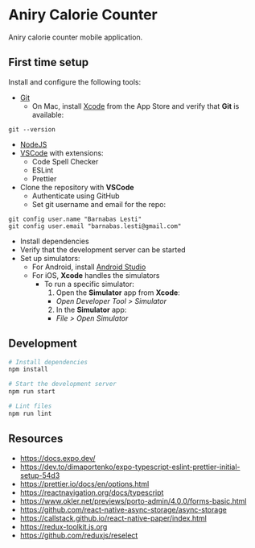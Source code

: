 # Aniry Calorie Counter

Aniry calorie counter mobile application.

## First time setup
Install and configure the following tools:
- [Git](https://git-scm.com/downloads)
  - On Mac, install [Xcode](https://developer.apple.com/xcode/) from the App Store and verify that **Git** is available:
```
git --version
```
- [NodeJS](https://nodejs.org/en/download/)
- [VSCode](https://code.visualstudio.com/download) with extensions:
  - Code Spell Checker
  - ESLint
  - Prettier
- Clone the repository with **VSCode**
  - Authenticate using GitHub
  - Set git username and email for the repo:
```
git config user.name "Barnabas Lesti"
git config user.email "barnabas.lesti@gmail.com"
```
- Install dependencies
- Verify that the development server can be started
- Set up simulators:
  - For Android, install [Android Studio](https://developer.android.com/studio)
  - For iOS, **Xcode** handles the simulators
    - To run a specific simulator:
      1. Open the **Simulator** app from **Xcode**:
        - *Open Developer Tool > Simulator*
      2. In the **Simulator** app:
        - *File > Open Simulator*

## Development
```sh
# Install dependencies
npm install

# Start the development server
npm run start

# Lint files
npm run lint
```

## Resources
- https://docs.expo.dev/
- https://dev.to/dimaportenko/expo-typescript-eslint-prettier-initial-setup-54d3
- https://prettier.io/docs/en/options.html
- https://reactnavigation.org/docs/typescript
- https://www.okler.net/previews/porto-admin/4.0.0/forms-basic.html
- https://github.com/react-native-async-storage/async-storage
- https://callstack.github.io/react-native-paper/index.html
- https://redux-toolkit.js.org
- https://github.com/reduxjs/reselect
